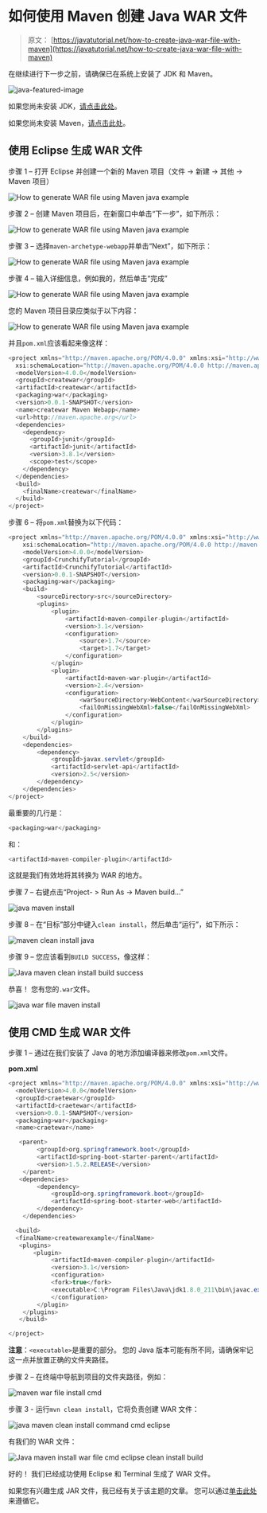 # 如何使用 Maven 创建 Java WAR 文件

> 原文： [https://javatutorial.net/how-to-create-java-war-file-with-maven](https://javatutorial.net/how-to-create-java-war-file-with-maven)

在继续进行下一步之前，请确保已在系统上安装了 JDK 和 Maven。

![java-featured-image](img/e0db051dedc1179e7424b6d998a6a772.jpg)

如果您尚未安装 JDK，[请点击此处](https://javatutorial.net/install-java-8-jdk-on-ubuntu)。

如果您尚未安装 Maven，[请点击此处](https://javatutorial.net/how-to-install-maven-on-windows-linux-and-mac)。

## 使用 Eclipse 生成 WAR 文件

步骤 1 – 打开 Eclipse 并创建一个新的 Maven 项目（文件 -&gt; 新建 -&gt; 其他 -&gt; Maven 项目）

![How to generate WAR file using Maven java example](img/e015b5975e479d17af96f6c852f62685.jpg)

步骤 2 – 创建 Maven 项目后，在新窗口中单击“下一步”，如下所示：

![How to generate WAR file using Maven java example](img/d45a478cce51758e82f390a444eaa532.jpg)

步骤 3 – 选择`maven-archetype-webapp`并单击“Next”，如下所示：

![How to generate WAR file using Maven java example](img/1d50c47b3c02a31d78c682bc4c33eab6.jpg)

步骤 4 – 输入详细信息，例如我的，然后单击“完成”

![How to generate WAR file using Maven java example](img/d3405c528e542ef87734e7f6ead65988.jpg)

您的 Maven 项目目录应类似于以下内容：

![How to generate WAR file using Maven java example](img/e2dd3cee1e9ed427a02a960868755faf.jpg)

并且`pom.xml`应该看起来像这样：

```java
<project xmlns="http://maven.apache.org/POM/4.0.0" xmlns:xsi="http://www.w3.org/2001/XMLSchema-instance"
  xsi:schemaLocation="http://maven.apache.org/POM/4.0.0 http://maven.apache.org/maven-v4_0_0.xsd">
  <modelVersion>4.0.0</modelVersion>
  <groupId>createwar</groupId>
  <artifactId>createwar</artifactId>
  <packaging>war</packaging>
  <version>0.0.1-SNAPSHOT</version>
  <name>createwar Maven Webapp</name>
  <url>http://maven.apache.org</url>
  <dependencies>
    <dependency>
      <groupId>junit</groupId>
      <artifactId>junit</artifactId>
      <version>3.8.1</version>
      <scope>test</scope>
    </dependency>
  </dependencies>
  <build>
    <finalName>createwar</finalName>
  </build>
</project>

```

步骤 6 – 将`pom.xml`替换为以下代码：

```java
<project xmlns="http://maven.apache.org/POM/4.0.0" xmlns:xsi="http://www.w3.org/2001/XMLSchema-instance"
	xsi:schemaLocation="http://maven.apache.org/POM/4.0.0 http://maven.apache.org/xsd/maven-4.0.0.xsd">
	<modelVersion>4.0.0</modelVersion>
	<groupId>CrunchifyTutorial</groupId>
	<artifactId>CrunchifyTutorial</artifactId>
	<version>0.0.1-SNAPSHOT</version>
	<packaging>war</packaging>
	<build>
		<sourceDirectory>src</sourceDirectory>
		<plugins>
			<plugin>
				<artifactId>maven-compiler-plugin</artifactId>
				<version>3.1</version>
				<configuration>
					<source>1.7</source>
					<target>1.7</target>
				</configuration>
			</plugin>
			<plugin>
				<artifactId>maven-war-plugin</artifactId>
				<version>2.4</version>
				<configuration>
					<warSourceDirectory>WebContent</warSourceDirectory>
					<failOnMissingWebXml>false</failOnMissingWebXml>
				</configuration>
			</plugin>
		</plugins>
	</build>
	<dependencies>
		<dependency>
			<groupId>javax.servlet</groupId>
			<artifactId>servlet-api</artifactId>
			<version>2.5</version>
		</dependency>
	</dependencies>
</project>
```

最重要的几行是：

```java
<packaging>war</packaging>
```

和：

```java
<artifactId>maven-compiler-plugin</artifactId>
```

这就是我们有效地将其转换为 WAR 的地方。

步骤 7 – 右键点击“Project- &gt; Run As -&gt; Maven build…”

![java maven install](img/286a29eb65c5c30381f15a2053adb3da.jpg)

步骤 8 – 在“目标”部分中键入`clean install`，然后单击“运行”，如下所示：

![maven clean install java](img/861088aaf532e2ae1cb56f2957e4892c.jpg)

步骤 9 – 您应该看到`BUILD SUCCESS`，像这样：

![Java maven clean install build success](img/619532c4a014cc880c1d07b561715edc.jpg)

恭喜！ 您有您的`.war`文件。

![java war file maven install](img/a78656f303a23f8d7f3f305bcbb6d817.jpg)

## 使用 CMD 生成 WAR 文件

步骤 1 – 通过在我们安装了 Java 的地方添加编译器来修改`pom.xml`文件。

**pom.xml**

```java
<project xmlns="http://maven.apache.org/POM/4.0.0" xmlns:xsi="http://www.w3.org/2001/XMLSchema-instance" xsi:schemaLocation="http://maven.apache.org/POM/4.0.0 http://maven.apache.org/xsd/maven-4.0.0.xsd">
  <modelVersion>4.0.0</modelVersion>
  <groupId>craetewar</groupId>
  <artifactId>craetewar</artifactId>
  <version>0.0.1-SNAPSHOT</version>
  <packaging>war</packaging>
  <name>craetewar</name>

   <parent>
        <groupId>org.springframework.boot</groupId>
        <artifactId>spring-boot-starter-parent</artifactId>
        <version>1.5.2.RELEASE</version>
    </parent>
   <dependencies>
		<dependency>
			<groupId>org.springframework.boot</groupId>
			<artifactId>spring-boot-starter-web</artifactId>
		</dependency>
    </dependencies>

  <build>  
  <finalName>createwarexample</finalName>
   <plugins>  
       <plugin>
            <artifactId>maven-compiler-plugin</artifactId>
            <version>3.1</version>
			<configuration>
			<fork>true</fork>
			<executable>C:\Program Files\Java\jdk1.8.0_211\bin\javac.exe</executable>
			</configuration>
        </plugin>
    </plugins>  
   </build> 

</project>
```

**注意**：`<executable>`是重要的部分。 您的 Java 版本可能有所不同，请确保牢记这一点并放置正确的文件夹路径。

步骤 2 – 在终端中导航到项目的文件夹路径，例如：

![maven war file install cmd](img/8f85c2389fcd7a6003c8149afd59721f.jpg)

步骤 3 - 运行`mvn clean install`，它将负责创建 WAR 文件：

![java maven clean install command cmd eclipse](img/b1806dbee2e98bfcad3f1c06de909dd8.jpg)

有我们的 WAR 文件：

![Java maven install war file cmd eclipse clean install build](img/ccbb472243ff045ace7419d27d5ee877.jpg)

好的！ 我们已经成功使用 Eclipse 和 Terminal 生成了 WAR 文件。

如果您有兴趣生成 JAR 文件，我已经有关于该主题的文章。 您可以通过[单击此处](https://javatutorial.net/how-to-create-java-jar-file-with-maven)来遵循它。
